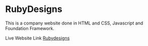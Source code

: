 
# RubyDesigns

This is a company website done in HTML and CSS, Javascript and Foundation Framework.

Live Website Link [Rubydesigns](http://rubydesigns.bitballoon.com/)
